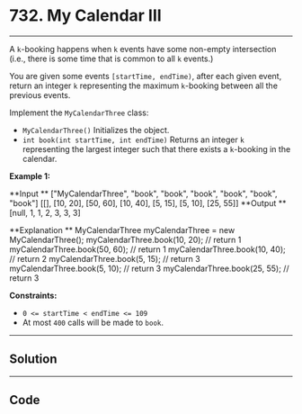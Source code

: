 # 732. My Calendar III

---

A `k`-booking happens when `k` events have some non-empty intersection (i.e., there is some time that is common to all `k` events.)

You are given some events `[startTime, endTime)`, after each given event, return an integer `k` representing the maximum `k`-booking between all the previous events.

Implement the `MyCalendarThree` class:

  * `MyCalendarThree()` Initializes the object.
  * `int book(int startTime, int endTime)` Returns an integer `k` representing the largest integer such that there exists a `k`-booking in the calendar.



 

**Example 1:**


**Input **
["MyCalendarThree", "book", "book", "book", "book", "book", "book"]
[[], [10, 20], [50, 60], [10, 40], [5, 15], [5, 10], [25, 55]]
**Output **
[null, 1, 1, 2, 3, 3, 3]

**Explanation **
MyCalendarThree myCalendarThree = new MyCalendarThree();
myCalendarThree.book(10, 20); // return 1
myCalendarThree.book(50, 60); // return 1
myCalendarThree.book(10, 40); // return 2
myCalendarThree.book(5, 15); // return 3
myCalendarThree.book(5, 10); // return 3
myCalendarThree.book(25, 55); // return 3



 

**Constraints:**

  * `0 <= startTime < endTime <= 109`
  * At most `400` calls will be made to `book`.

---

## Solution



---

## Code
```python


```